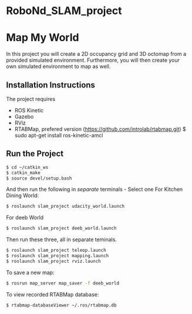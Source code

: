 # RoboNd_SLAM_project

# Map My World

In this project you will create a 2D occupancy grid and 3D octomap from a provided simulated environment. Furthermore, you will then create your own simulated environment to map as well.

## Installation Instructions

The project requires
* ROS Kinetic
* Gazebo
* RViz
* RTABMap, prefered version (https://github.com/introlab/rtabmap.git)
$ sudo apt-get install ros-kinetic-amcl

## Run the Project

```bash
$ cd ~/catkin_ws
$ catkin_make
$ source devel/setup.bash
```

And then run the following in *separate* terminals -
Select one
For Kitchen Dining World:
``` bash
$ roslaunch slam_project udacity_world.launch
```
For deeb World
``` bash
$ roslaunch slam_project deeb_world.launch
```
Then run these three, all in separate teminals.

``` bash
$ roslaunch slam_project teleop.launch
$ roslaunch slam_project mapping.launch
$ roslaunch slam_project rviz.launch
```

To save a new map:
``` bash
$ rosrun map_server map_saver -f deeb_world
```

To view recorded RTABMap database:
``` bash
$ rtabmap-databaseViewer ~/.ros/rtabmap.db
```
